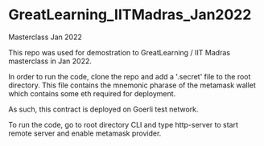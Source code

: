 # GreatLearning_IITMadras_Jan2022
Masterclass Jan 2022

This repo was used for demostration to GreatLearning / IIT Madras masterclass in Jan 2022.

In order to run the code, clone the repo and add a '.secret' file to the root directory.
This file contains the mnemonic pharase of the metamask wallet which contains some eth required for deployment.

As such, this contract is deployed on Goerli test network.

To run the code, go to root directory CLI and type http-server to start remote server and enable metamask provider.
